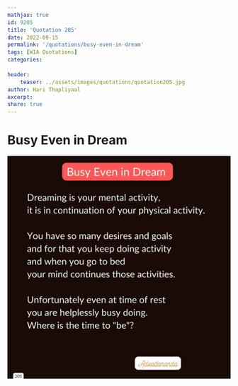 ```yaml
---
mathjax: true
id: 9205
title: 'Quotation 205'
date: 2022-09-15
permalink: '/quotations/busy-even-in-dream'
tags: [WIA Quotations] 
categories: 

header:
    teaser: ../assets/images/quotations/quotation205.jpg
author: Hari Thapliyaal 
excerpt:
share: true 
---
```


# Busy Even in Dream

![Busy Even in Dream](../assets/images/quotations/quotation205.jpg)
